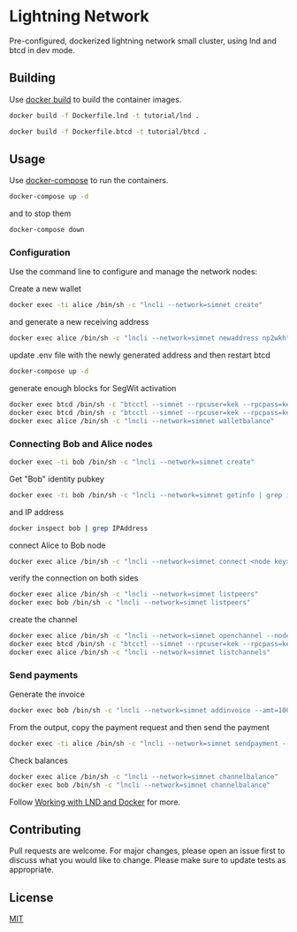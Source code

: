 # Lightning Network

Pre-configured, dockerized lightning network small cluster, using lnd and btcd
in dev mode.

## Building

Use [docker build](https://docs.docker.com/engine/reference/commandline/build/) 
to build the container images.

```bash
docker build -f Dockerfile.lnd -t tutorial/lnd .
```

```bash
docker build -f Dockerfile.btcd -t tutorial/btcd .
```

## Usage

Use [docker-compose](https://docs.docker.com/compose/) to run the containers.

```bash
docker-compose up -d
```

and to stop them

```bash
docker-compose down
```

### Configuration

Use the command line to configure and manage the network nodes:


Create a new wallet

```bash
docker exec -ti alice /bin/sh -c "lncli --network=simnet create"
```

and generate a new receiving address

```bash
docker exec alice /bin/sh -c "lncli --network=simnet newaddress np2wkh"
```

update .env file with the newly generated address and then restart btcd

```bash
docker-compose up -d
```

generate enough blocks for SegWit activation

```bash
docker exec btcd /bin/sh -c "btcctl --simnet --rpcuser=kek --rpcpass=kek --rpccert=/rpc/rpc.cert --rpcserver=localhost generate 400"
docker exec btcd /bin/sh -c "btcctl --simnet --rpcuser=kek --rpcpass=kek --rpccert=/rpc/rpc.cert --rpcserver=localhost getblockchaininfo | grep segwit -A 1"
docker exec alice /bin/sh -c "lncli --network=simnet walletbalance"
```

### Connecting Bob and Alice nodes

```bash
docker exec -ti bob /bin/sh -c "lncli --network=simnet create"
```

Get "Bob" identity pubkey

```bash
docker exec -ti bob /bin/sh -c "lncli --network=simnet getinfo | grep identity_pubkey"
```

and IP address

```bash
docker inspect bob | grep IPAddress
```

connect Alice to Bob node

```bash
docker exec alice /bin/sh -c "lncli --network=simnet connect <node key>@<node ip>"
```

verify the connection on both sides

```bash
docker exec alice /bin/sh -c "lncli --network=simnet listpeers"
docker exec bob /bin/sh -c "lncli --network=simnet listpeers"
```

create the channel

```bash
docker exec alice /bin/sh -c "lncli --network=simnet openchannel --node_key=<node key> --local_amt=1000000"
docker exec btcd /bin/sh -c "btcctl --simnet --rpcuser=kek --rpcpass=kek --rpccert=/rpc/rpc.cert --rpcserver=localhost generate 3"
docker exec alice /bin/sh -c "lncli --network=simnet listchannels"
```

### Send payments

Generate the invoice

```bash
docker exec bob /bin/sh -c "lncli --network=simnet addinvoice --amt=10000"
```

From the output, copy the payment request and then send the payment

```bash
docker exec -ti alice /bin/sh -c "lncli --network=simnet sendpayment --pay_req=<payment request>"
```

Check balances

```bash
docker exec alice /bin/sh -c "lncli --network=simnet channelbalance"
docker exec bob /bin/sh -c "lncli --network=simnet channelbalance"
```

Follow [Working with LND and Docker](https://dev.lightning.community/guides/docker/) for more.

## Contributing
Pull requests are welcome. For major changes, please open an issue first to discuss what you would like to change.
Please make sure to update tests as appropriate.

## License
[MIT](https://choosealicense.com/licenses/mit/)